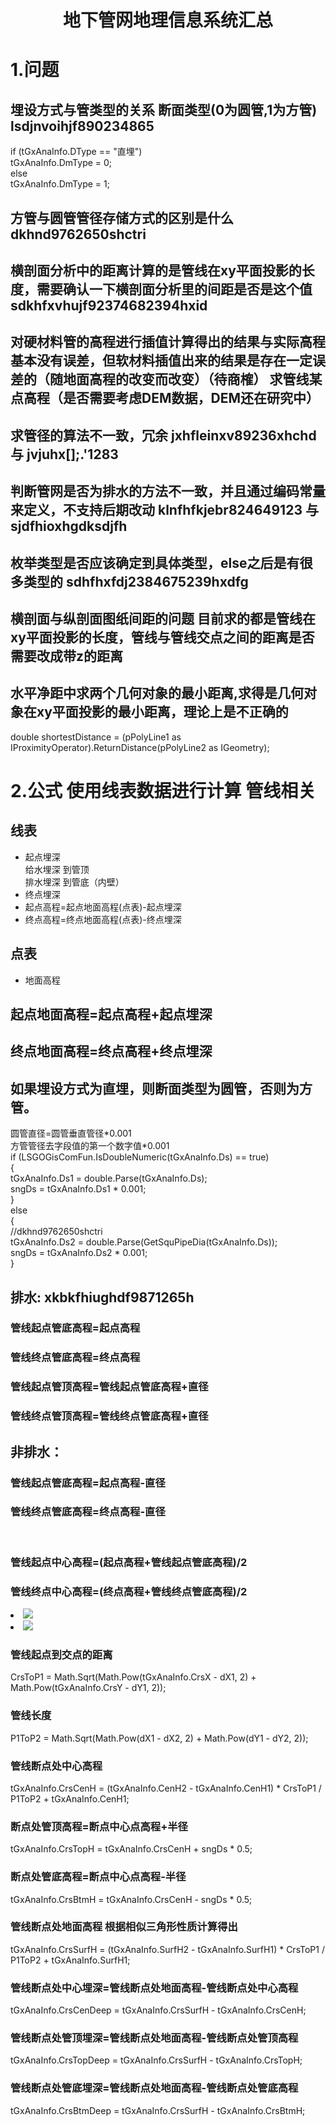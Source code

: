 <html>
<head>
    <meta charset="UTF-8">
<title>
地下管网地理信息系统汇总
</title>
</head>
<body>
<h1 align="center">地下管网地理信息系统汇总</h1>
<h1>1.问题</h1>
<h2>埋设方式与管类型的关系 断面类型(0为圆管,1为方管) lsdjnvoihjf890234865</h2>
if (tGxAnaInfo.DType == "直埋")<br>
tGxAnaInfo.DmType = 0;<br>
else<br>
tGxAnaInfo.DmType = 1;<br>
<h2>方管与圆管管径存储方式的区别是什么 dkhnd9762650shctri</h2>
<h2>横剖面分析中的距离计算的是管线在xy平面投影的长度，需要确认一下横剖面分析里的间距是否是这个值 sdkhfxvhujf92374682394hxid</h2>
<h2>对硬材料管的高程进行插值计算得出的结果与实际高程基本没有误差，但软材料插值出来的结果是存在一定误差的（随地面高程的改变而改变）（待商榷） 求管线某点高程（是否需要考虑DEM数据，DEM还在研究中）</h2>
<h2>求管径的算法不一致，冗余  jxhfleinxv89236xhchd 与 jvjuhx[];.'1283 </h2>
<h2>判断管网是否为排水的方法不一致，并且通过编码常量来定义，不支持后期改动 klnfhfkjebr824649123 与 sjdfhioxhgdksdjfh</h2>
<h2>枚举类型是否应该确定到具体类型，else之后是有很多类型的 sdhfhxfdj2384675239hxdfg</h2>
<h2>横剖面与纵剖面图纸间距的问题 目前求的都是管线在xy平面投影的长度，管线与管线交点之间的距离是否需要改成带z的距离</h2>
<h2>水平净距中求两个几何对象的最小距离,求得是几何对象在xy平面投影的最小距离，理论上是不正确的</h2>
double shortestDistance = (pPolyLine1 as IProximityOperator).ReturnDistance(pPolyLine2 as IGeometry);<br>

<h1>2.公式 使用线表数据进行计算 管线相关</h1>

<h2>线表</h2>
<ul>
    <li>起点埋深</li>
    给水埋深 到管顶<br>
    排水埋深 到管底（内壁）<br>
    <li>终点埋深</li>
    <li>起点高程=起点地面高程(点表)-起点埋深</li>
    <li>终点高程=终点地面高程(点表)-终点埋深</li>
</ul>
<h2>点表</h2>
<ul>
    <li>地面高程</li>
</ul>



<h2>起点地面高程=起点高程+起点埋深</h2>
<h2>终点地面高程=终点高程+终点埋深</h2>

<h2>如果埋设方式为直埋，则断面类型为圆管，否则为方管。</h2>
圆管直径=圆管垂直管径*0.001<br>
方管管径去字段值的第一个数字值*0.001<br>
if (LSGOGisComFun.IsDoubleNumeric(tGxAnaInfo.Ds) == true)<br>
{<br>
tGxAnaInfo.Ds1 = double.Parse(tGxAnaInfo.Ds);<br>
sngDs = tGxAnaInfo.Ds1 * 0.001;<br>
}<br>
else<br>
{<br>
//dkhnd9762650shctri<br>
tGxAnaInfo.Ds2 = double.Parse(GetSquPipeDia(tGxAnaInfo.Ds));<br>
sngDs = tGxAnaInfo.Ds2 * 0.001;<br>
}<br>

<h2>排水: xkbkfhiughdf9871265h</h2>
<h3>管线起点管底高程=起点高程</h3>
<h3>管线终点管底高程=终点高程</h3>
<h3>管线起点管顶高程=管线起点管底高程+直径</h3>
<h3>管线终点管顶高程=管线终点管底高程+直径</h3>

<h2>非排水：</h2>
<h3>管线起点管底高程=起点高程-直径</h3>
<h3>管线终点管底高程=终点高程-直径</h3>
<br>
<h3>管线起点中心高程=(起点高程+管线起点管底高程)/2</h3>
<h3>管线终点中心高程=(终点高程+管线终点管底高程)/2</h3>

<li><img src="img/21.png"/></li>
<li><img src="img/1.png"/></li>
<h3>管线起点到交点的距离</h3>
CrsToP1 = Math.Sqrt(Math.Pow(tGxAnaInfo.CrsX - dX1, 2) + Math.Pow(tGxAnaInfo.CrsY - dY1, 2));
<h3>管线长度</h3>
P1ToP2 = Math.Sqrt(Math.Pow(dX1 - dX2, 2) + Math.Pow(dY1 - dY2, 2));
<h3>管线断点处中心高程</h3>
tGxAnaInfo.CrsCenH = (tGxAnaInfo.CenH2 - tGxAnaInfo.CenH1) * CrsToP1 / P1ToP2 + tGxAnaInfo.CenH1;
<h3>断点处管顶高程=断点中心点高程+半径</h3>
tGxAnaInfo.CrsTopH = tGxAnaInfo.CrsCenH + sngDs * 0.5;
<h3>断点处管底高程=断点中心点高程-半径</h3>
tGxAnaInfo.CrsBtmH = tGxAnaInfo.CrsCenH - sngDs * 0.5;
<h3>管线断点处地面高程 根据相似三角形性质计算得出</h3>
tGxAnaInfo.CrsSurfH = (tGxAnaInfo.SurfH2 - tGxAnaInfo.SurfH1) * CrsToP1 / P1ToP2 + tGxAnaInfo.SurfH1;
<h3>管线断点处中心埋深=管线断点处地面高程-管线断点处中心高程</h3>
tGxAnaInfo.CrsCenDeep = tGxAnaInfo.CrsSurfH - tGxAnaInfo.CrsCenH;
<h3>管线断点处管顶埋深=管线断点处地面高程-管线断点处管顶高程</h3>
tGxAnaInfo.CrsTopDeep = tGxAnaInfo.CrsSurfH - tGxAnaInfo.CrsTopH;
<h3>管线断点处管底埋深=管线断点处地面高程-管线断点处管底高程</h3>
tGxAnaInfo.CrsBtmDeep = tGxAnaInfo.CrsSurfH - tGxAnaInfo.CrsBtmH;

</body>
</html>